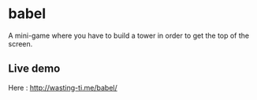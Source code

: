 babel
=====

A mini-game where you have to build a tower in order to get the top of the screen.

## Live demo

Here : http://wasting-ti.me/babel/

